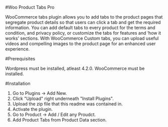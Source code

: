 #Woo Product Tabs Pro

WooCommerce tabs plugin allows you to add tabs to the product pages that segregate product details so that users can click a tab and get the required information. You can add default tabs to every product for the terms and condition, and privacy policy, or customize the tabs for features and ‘how it works’ sections. With WooCommerce Custom tabs, you can upload useful videos and compelling images to the product page for an enhanced user experience.

#Prerequisites

Wordpress must be installed, atleast 4.2.0.
WooCommerce must be installed.

#Installation

1. Go to Plugins -> Add New.
2. Click "Upload" right underneath "Install Plugins".
3. Upload the zip file that this readme was contained in.
4. Activate the plugin.
5. Go to Product -> Add / Edit any Proudct.
6. Add Product Tabs from Product Data section.
